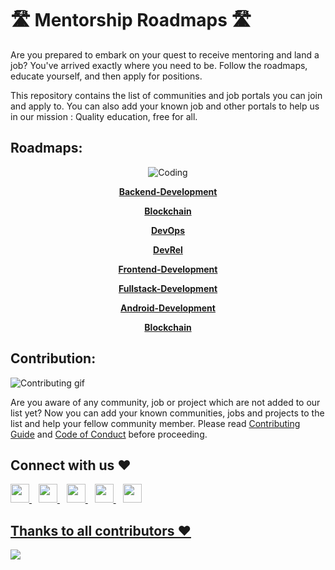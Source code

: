 # 🛣 Mentorship Roadmaps 🛣

Are you prepared to embark on your quest to receive mentoring and land a job? You've arrived exactly where you need to be. Follow the roadmaps, educate yourself, and then apply for positions.

This repository contains the list of communities and job portals you can join and apply to. You can also add your known job and other portals to help us in our mission : Quality education, free for all.

## Roadmaps:
<p align="center"><img align="center" alt="Coding" src="https://media.giphy.com/media/xUySTOigOUHucl3rfW/giphy.gif"></p>
<p  align="center"><a href="https://github.com/commclassroom/roadmaps/tree/main/Backend-Development#readme"><B>Backend-Development</B></a></p>
<p  align="center"><a href="https://github.com/commclassroom/roadmaps/tree/main/Blockchain#readme"><b>Blockchain</b></a></p>
<p  align="center"><a href="https://github.com/commclassroom/roadmaps/tree/main/DevOps#readme"><b>DevOps</b></a></p>
<p  align="center"><a href="https://github.com/commclassroom/roadmaps/tree/main/DevRel#readme"><b>DevRel</b></a></p>
<p  align="center"><a href="https://github.com/commclassroom/roadmaps/tree/main/Frontend-Development#readme"><b>Frontend-Development</b></a></p>
<p  align="center"><a href="https://github.com/commclassroom/roadmaps/tree/main/Fullstack-Development#readme"><b>Fullstack-Development</b></a></p>
<p  align="center"><a href="https://github.com/commclassroom/roadmaps/tree/main/Mobile-Development#readme"><b>Android-Development</b></a></p>
<p align="center"><a href="https://github.com/commclassroom/roadmaps/tree/main/Open-Source#readme"><b>Blockchain</b></a></p>

## Contribution:
![Contributing gif](https://media.giphy.com/media/JykvbWfXtAHSM/giphy.gif)

Are you aware of any community, job or project which are not added to our list yet? Now you can add your known communities, jobs and projects to the list and help your fellow community member. Please read [Contributing Guide](./CONTRIBUTING.md) and [Code of Conduct](./CODE_OF_CONDUCT.md) before proceeding.

## Connect with us ❤️
  <a href="https://discord.io/commclassroom">
    <img width="30px" src="https://www.vectorlogo.zone/logos/discordapp/discordapp-tile.svg" />
  </a>&ensp;
    <a href="https://t.me/commclassroom">
    <img width="30px" src="https://www.vectorlogo.zone/logos/telegram/telegram-icon.svg" />
  </a> 
  </a>&ensp;
  <a href="https://twitter.com/commclassroom/">
    <img width="30px" src="https://www.vectorlogo.zone/logos/twitter/twitter-official.svg" />
  </a>&ensp;
  <a href="https://www.linkedin.com/company/commclassroom/">
    <img width="30px" src="https://www.vectorlogo.zone/logos/linkedin/linkedin-icon.svg" />
  </a>&ensp;
  <a href="https://www.instagram.com/commclassroom/">
    <img width="30px" src="https://www.vectorlogo.zone/logos/instagram/instagram-icon.svg" />

 ## Thanks to all contributors ❤
 <a href = "https://github.com/commclassroom/roadmaps/graphs/contributors">
   <img src = "https://contrib.rocks/image?repo=commclassroom/roadmaps"/>
 </a>
